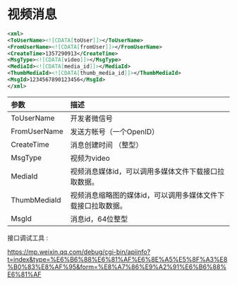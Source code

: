 # 视频消息

```xml
<xml>
<ToUserName><![CDATA[toUser]]></ToUserName>
<FromUserName><![CDATA[fromUser]]></FromUserName>
<CreateTime>1357290913</CreateTime>
<MsgType><![CDATA[video]]></MsgType>
<MediaId><![CDATA[media_id]]></MediaId>
<ThumbMediaId><![CDATA[thumb_media_id]]></ThumbMediaId>
<MsgId>1234567890123456</MsgId>
</xml>
```

| 参数 | 描述 |
| :--- | :--- |
| ToUserName | 开发者微信号 |
| FromUserName | 发送方帐号（一个OpenID） |
| CreateTime | 消息创建时间 （整型） |
| MsgType | 视频为video |
| MediaId | 视频消息媒体id，可以调用多媒体文件下载接口拉取数据。 |
| ThumbMediaId | 视频消息缩略图的媒体id，可以调用多媒体文件下载接口拉取数据。 |
| MsgId | 消息id，64位整型 |

接口调试工具 : 

https://mp.weixin.qq.com/debug/cgi-bin/apiinfo?t=index&type=%E6%B6%88%E6%81%AF%E6%8E%A5%E5%8F%A3%E8%B0%83%E8%AF%95&form=%E8%A7%86%E9%A2%91%E6%B6%88%E6%81%AF

